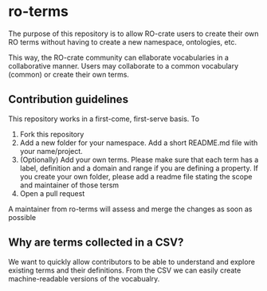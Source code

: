 # ro-terms
The purpose of this repository is to allow RO-crate users to create their own RO terms without having to create a new namespace, ontologies, etc.

This way, the RO-crate community can ellaborate vocabularies in a collaborative manner. Users may collaborate to a common vocabulary (common) or create their own terms.

## Contribution guidelines
This repository works in a first-come, first-serve basis. To 

1) Fork this repository
2) Add a new folder for your namespace. Add a short README.md file with your name/project.
3) (Optionally) Add your own terms. Please make sure that each term has a label, definition and a domain and range if you are defining a property. If you create your own folder, please add a readme file stating the scope and maintainer of those tersm
3) Open a pull request 

A maintainer from ro-terms will assess and merge the changes as soon as possible

## Why are terms collected in a CSV?
We want to quickly allow contributors to be able to understand and explore existing terms and their definitions. From the CSV we can easily create machine-readable versions of the vocabualry.



